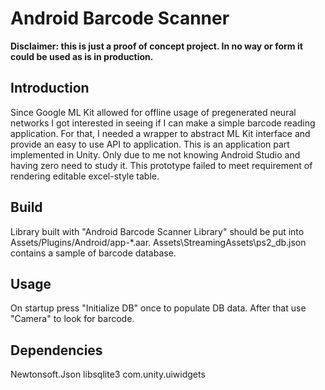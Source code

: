 # Android Barcode Scanner

__Disclaimer: this is just a proof of concept project. In no way or form it could be used as is in production.__

## Introduction
Since Google ML Kit allowed for offline usage of pregenerated neural networks I got interested in seeing if I can make a simple barcode reading application. For that, I needed a wrapper to abstract ML Kit interface and provide an easy to use API to application.
This is an application part implemented in Unity. Only due to me not knowing Android Studio and having zero need to study it.
This prototype failed to meet requirement of rendering editable excel-style table.

## Build
Library built with "Android Barcode Scanner Library" should be put into Assets/Plugins/Android/app-*.aar.
Assets\StreamingAssets\ps2_db.json contains a sample of barcode database.

## Usage
On startup press "Initialize DB" once to populate DB data. After that use "Camera" to look for barcode.

## Dependencies
Newtonsoft.Json
libsqlite3
com.unity.uiwidgets